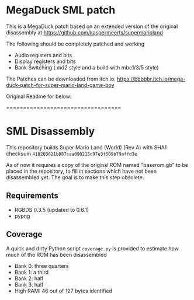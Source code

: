 # MegaDuck SML patch

This is a MegaDuck patch based on an extended version of the original disassembly at https://github.com/kaspermeerts/supermarioland

The following should be completely patched and working
- Audio registers and bits
- Display registers and bits
- Bank Switching (.md2 style and a build with mbc1/3/5 style)

The Patches can be downloaded from itch.io:
https://bbbbbr.itch.io/mega-duck-patch-for-super-mario-land-game-boy


Original Readme for below:

==================================

# SML Disassembly

This repository builds Super Mario Land (World) (Rev A) with SHA1 checksum `418203621b887caa090215d97e3f509b79affd3e`

As of now it requires a copy of the original ROM named "baserom.gb" to be placed in the repository, to fill in sections which have not been disassembled yet. The goal is to make this step obsolete.


## Requirements

* RGBDS 0.3.5 (updated to 0.6.1)
* pypng

## Coverage

A quick and dirty Python script `coverage.py` is provided to estimate how much of the ROM has been disassembled

* Bank 0: three quarters
* Bank 1: a third
* Bank 2: half
* Bank 3: half
* High RAM: 46 out of 127 bytes identified

